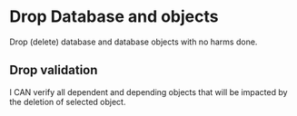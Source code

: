 # Drop Database and objects

Drop (delete) database and database objects with no harms done.


## Drop validation

I CAN verify all dependent and depending objects that will be impacted by the deletion of selected object.

